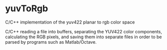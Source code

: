 # yuvToRgb
C/C++ implementation of the yuv422 planar to rgb color space

C/C++ reading a file into buffers, separating the YUV422 color components, calculating the RGB pixels, 
and saving them into separate files in order to be parsed by programs such as Matlab/Octave.
